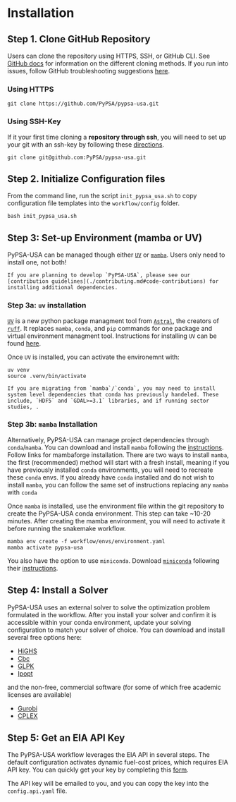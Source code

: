 # Installation

## Step 1. Clone GitHub Repository

Users can clone the repository using HTTPS, SSH, or GitHub CLI. See [GitHub docs](https://docs.github.com/en/repositories/creating-and-managing-repositories/cloning-a-repository) for information on the different cloning methods. If you run into issues, follow GitHub troubleshooting suggestions [here](https://docs.github.com/en/repositories/creating-and-managing-repositories/troubleshooting-cloning-errors#https-cloning-errors).

### Using HTTPS

```console
git clone https://github.com/PyPSA/pypsa-usa.git
```

### Using SSH-Key

If it your first time cloning a **repository through ssh**, you will need to set up your git with an ssh-key by following these [directions](https://docs.github.com/en/authentication/connecting-to-github-with-ssh/generating-a-new-ssh-key-and-adding-it-to-the-ssh-agent).

```console
git clone git@github.com:PyPSA/pypsa-usa.git
```

## Step 2. Initialize Configuration files

From the command line, run the script `init_pypsa_usa.sh` to copy configuration file
templates into the `workflow/config` folder.

```console
bash init_pypsa_usa.sh
```

## Step 3: Set-up Environment (mamba or UV)

PyPSA-USA can be managed though either [`UV`](https://github.com/astral-sh/uv) or [`mamba`](https://github.com/mamba-org/mamba). Users only need to install one, not both!

```{seealso}
If you are planning to develop `PyPSA-USA`, please see our [contribution guidelines](./contributing.md#code-contributions) for installing additional dependencies.
```

### Step 3a: `uv` installation

[`UV`](https://docs.astral.sh/uv/) is a new python package managment tool from [`Astral`](https://astral.sh/), the creators of [`ruff`](https://github.com/astral-sh/ruff). It replaces `mamba`, `conda`, and `pip` commands for one package and virtual environment managment tool. Instructions for installing `UV` can be found [here](https://docs.astral.sh/uv/getting-started/installation/).

Once `UV` is installed, you can activate the environemnt with:

```console
uv venv
source .venv/bin/activate
```

```{warning}
If you are migrating from `mamba`/`conda`, you may need to install system level dependencies that conda has previously handeled. These include, `HDF5` and `GDAL>=3.1` libraries, and if running sector studies, .
```

### Step 3b: `mamba` Installation

Alternatively, PyPSA-USA can manage project dependencies through `conda`/`mamba`. You can download and install `mamba` following the [instructions](https://mamba.readthedocs.io/en/latest/mamba-installation.html). Follow links for mambaforge installation. There are two ways to install `mamba`, the first (recommended) method will start with a fresh install, meaning if you have previously installed `conda` environments, you will need to recreate these `conda` envs. If you already have `conda` installed and do not wish to install `mamba`, you can follow the same set of instructions replacing any `mamba` with `conda`

Once `mamba` is installed, use the environment file within the git repository to create the PyPSA-USA conda environment. This step can take ~10-20 minutes. After creating the mamba environment, you will need to activate it before running the snakemake workflow.

```console
mamba env create -f workflow/envs/environment.yaml
mamba activate pypsa-usa
```

You also have the option to use `miniconda`. Download [`miniconda`](https://docs.conda.io/en/latest/miniconda.html) following their [instructions](https://docs.conda.io/en/latest/miniconda.html).

## Step 4: Install a Solver

PyPSA-USA uses an external solver to solve the optimization problem formulated in the workflow. After you install your solver and confirm it is accessible within your conda environment, update your solving configuration to match your solver of choice.
You can download and install several free options here:

- [HiGHS](https://highs.dev/)
- [Cbc](https://projects.coin-or.org/Cbc#DownloadandInstall)
- [GLPK](https://www.gnu.org/software/glpk/)
- [Ipopt](https://coin-or.github.io/Ipopt/INSTALL.html)

and the non-free, commercial software (for some of which free academic licenses are available)

- [Gurobi](https://www.gurobi.com/documentation/quickstart.html)
- [CPLEX](https://www.ibm.com/products/ilog-cplex-optimization-studio)

## Step 5: Get an EIA API Key

The PyPSA-USA workflow leverages the EIA API in several steps. The default configuration activates dynamic fuel-cost prices, which requires EIA API key. You can quickly get your key by completing this [form](https://www.eia.gov/opendata/register.php).

The API key will be emailed to you, and you can copy the key into the `config.api.yaml` file.
